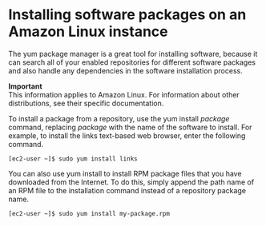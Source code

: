 # Installing software packages on an Amazon Linux instance<a name="install-software"></a>

The yum package manager is a great tool for installing software, because it can search all of your enabled repositories for different software packages and also handle any dependencies in the software installation process\.

**Important**  
This information applies to Amazon Linux\. For information about other distributions, see their specific documentation\.

To install a package from a repository, use the yum install *package* command, replacing *package* with the name of the software to install\. For example, to install the links text\-based web browser, enter the following command\.

```
[ec2-user ~]$ sudo yum install links
```

You can also use yum install to install RPM package files that you have downloaded from the Internet\. To do this, simply append the path name of an RPM file to the installation command instead of a repository package name\.

```
[ec2-user ~]$ sudo yum install my-package.rpm
```